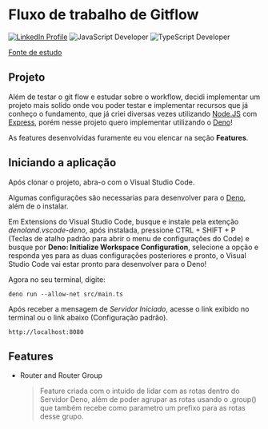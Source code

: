 # Fluxo de trabalho de Gitflow
[![LinkedIn Profile](https://img.shields.io/badge/LinkedIn-0077B5?style=for-the-badge&logo=linkedin&logoColor=white)](https://www.linkedin.com/in/jailton-cruz-766004125) ![JavaScript Developer](https://img.shields.io/badge/JavaScript-F7DF1E?style=for-the-badge&logo=javascript&logoColor=black) ![TypeScript Developer](https://img.shields.io/badge/TypeScript-007ACC?style=for-the-badge&logo=typescript&logoColor=white) 

[Fonte de estudo](https://www.atlassian.com/br/git/tutorials/comparing-workflows/gitflow-workflow)

## Projeto

Além de testar o git flow e estudar sobre o workflow, decidi implementar um projeto mais solido onde vou poder testar e implementar recursos que já conheço o fundamento, que já criei diversas vezes utilizando [Node.JS](https://nodejs.org/) com [Express](https://expressjs.com/pt-br/), porém nesse projeto quero implementar utilizando o [Deno](https://deno.land/)!

As features desenvolvidas furamente eu vou elencar na seção **Features**.

## Iniciando a aplicação

Após clonar o projeto, abra-o com o Visual Studio Code.

Algumas configurações são necessarias para desenvolver para o [Deno](https://deno.land/), além de o instalar.

Em Extensions do Visual Studio Code, busque e instale pela extenção *denoland.vscode-deno*, após instalada, pressione CTRL + SHIFT + P (Teclas de atalho padrão para abrir o menu de configurações do Code) e busque por **Deno: Initialize Workspace Configuration**, selecione a opção e responda yes para as duas configurações posteriores e pronto, o Visual Studio Code vai estar pronto para desenvolver para o Deno!

Agora no seu terminal, digite:

`
    deno run --allow-net src/main.ts
`

Após receber a mensagem de *Servidor Iniciado*, acesse o link exibido no terminal ou o link abaixo (Configuração padrão).

`
    http://localhost:8080
`

## Features

* Router and Router Group
    >Feature criada com o intuido de lidar com as rotas dentro do Servidor Deno, além de poder agrupar as rotas usando o .group() que também recebe como parametro um prefixo para as rotas desse grupo.

